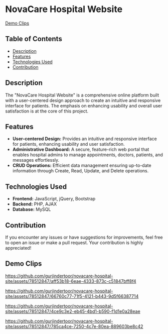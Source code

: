 # NovaCare Hospital Website
[Demo Clips](#demo-clips)

## Table of Contents

- [Description](#description)
- [Features](#features)
- [Technologies Used](#technologies-used)
- [Contribution](#contribution)

## Description

The "NovaCare Hospital Website" is a comprehensive online platform built with a user-centered design approach to create an intuitive and responsive interface for patients. The emphasis on enhancing usability and overall user satisfaction is at the core of this project. 

## Features

- **User-centered Design:** Provides an intuitive and responsive interface for patients, enhancing usability and user satisfaction.
- **Administrative Dashboard:** A secure, feature-rich web portal that enables hospital admins to manage appointments, doctors, patients, and messages effortlessly.
- **CRUD Operations:** Efficient data management ensuring up-to-date information through Create, Read, Update, and Delete operations.

## Technologies Used

- **Frontend:** JavaScript, jQuery, Bootstrap
- **Backend:** PHP, AJAX
- **Database:** MySQL

## Contribution

If you encounter any issues or have suggestions for improvements, feel free to open an issue or make a pull request. Your contribution is highly appreciated!

## Demo Clips

https://github.com/gurjindertoor/novacare-hospital-site/assets/78512847/aff53b18-6eae-4333-873c-c51847bff8f4

https://github.com/gurjindertoor/novacare-hospital-site/assets/78512847/66760c77-71f5-4121-b443-9d5f66387714

https://github.com/gurjindertoor/novacare-hospital-site/assets/78512847/4ce9c3e2-eb45-4bd1-b590-f1d1e0a28eae

https://github.com/gurjindertoor/novacare-hospital-site/assets/78512847/785ca4ce-7250-4c7e-80ea-889603be8c42





